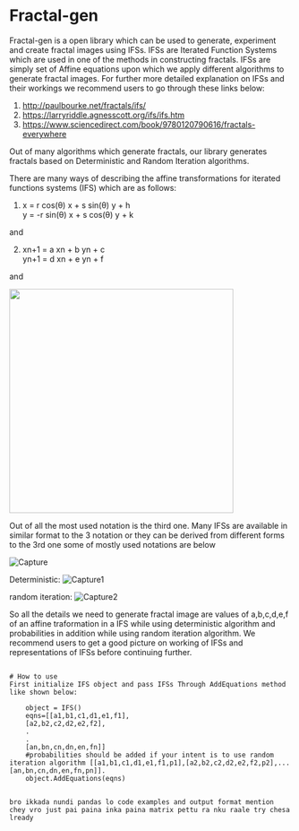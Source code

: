 # Fractal-gen
Fractal-gen is a open library which can be used to generate, experiment and create fractal images using IFSs. IFSs are Iterated Function Systems which are used in one of the methods in constructing fractals. IFSs are simply set of Affine equations upon which we apply different algorithms to generate fractal images. For further more detailed explanation on IFSs and their workings we recommend users to go through these links below:
1. http://paulbourke.net/fractals/ifs/
2. https://larryriddle.agnesscott.org/ifs/ifs.htm
3. https://www.sciencedirect.com/book/9780120790616/fractals-everywhere

 Out of many algorithms which generate fractals, our library generates fractals based on Deterministic and Random Iteration algorithms. 
 
 There are many ways of describing the affine transformations for iterated functions systems (IFS) which are as follows:

1. x = r cos(θ) x + s sin(θ) y + h <br />
 y = -r sin(θ) x + s cos(θ) y + k<br />

and <br />

2. xn+1 = a xn + b yn + c<br />
 yn+1 = d xn + e yn + f<br />

and <br />

<img src="https://github.com/Navaneethnanda/fractal-gen/blob/main/imgs/CodeCogsEqn.svg" height=400 width=400 />

Out of all the most used notation is the third one. Many IFSs are available in similar format to the 3 notation or they can be derived from different forms to the 3rd one some of mostly used notations are below

![Capture](https://user-images.githubusercontent.com/37890718/114451965-84120b80-9bf5-11eb-92a8-e04e05b84c99.PNG)


Deterministic:
![Capture1](https://user-images.githubusercontent.com/37890718/114452267-e2d78500-9bf5-11eb-85c0-24fd4b97fbd1.PNG)

random iteration:
![Capture2](https://user-images.githubusercontent.com/37890718/114452284-e834cf80-9bf5-11eb-90db-368157db850d.PNG)

So all the details we need to generate fractal image are values of a,b,c,d,e,f of an affine traformation in a IFS while using deterministic algorithm and probabilities in addition while using random iteration algorithm. We recommend users to get a good picture on working of IFSs and representations of IFSs before continuing further.
```

# How to use 
First initialize IFS object and pass IFSs Through AddEquations method like shown below:

    object = IFS()
    eqns=[[a1,b1,c1,d1,e1,f1],
    [a2,b2,c2,d2,e2,f2],
    .
    .
    [an,bn,cn,dn,en,fn]]
    #probabilities should be added if your intent is to use random iteration algorithm [[a1,b1,c1,d1,e1,f1,p1],[a2,b2,c2,d2,e2,f2,p2],...     [an,bn,cn,dn,en,fn,pn]].
    object.AddEquations(eqns)
    
    
bro ikkada nundi pandas lo code examples and output format mention chey vro just pai paina inka paina matrix pettu ra nku raale try chesa lready

